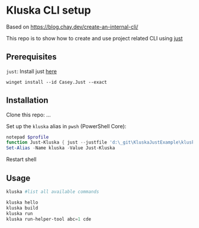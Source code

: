 # Kluska CLI setup
Based on https://blog.chay.dev/create-an-internal-cli/

This repo is to show how to create and use project related CLI using [just](https://github.com/casey/just/blob/master/README.md)

## Prerequisites

`just`: Install just [here](https://github.com/casey/just/blob/master/README.md#installation)

```
winget install --id Casey.Just --exact
```

## Installation

Clone this repo:
...

Set up the `kluska` alias in `pwsh` (PowerShell Core):

```powershell
notepad $profile
function Just-Kluska { just --justfile 'd:\_git\KluskaJustExample\kluska.justfile' $args }
Set-Alias -Name kluska -Value Just-Kluska
```
Restart shell

## Usage
```powershell
kluska #list all available commands

kluska hello
kluska build
kluska run
kluska run-helper-tool abc=1 cde
```
